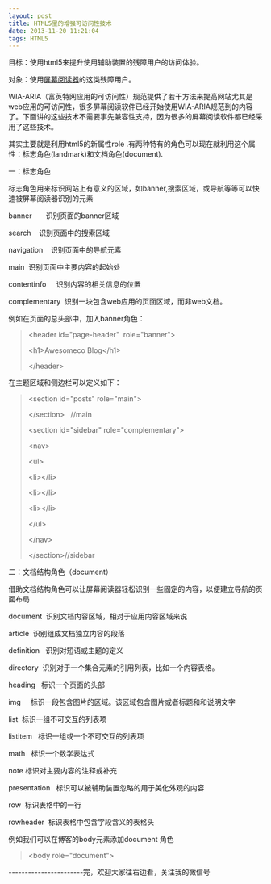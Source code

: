 ```yaml
---
layout: post
title: HTML5里的增强可访问性技术
date: 2013-11-20 11:21:04
tags: HTML5
---
```



目标：使用html5来提升使用辅助装置的残障用户的访问体验。

对象：使用<a href="http://baike.baidu.com/view/2594250.htm" target="_blank">屏幕阅读器</a>的这类残障用户。

WIA-ARIA（富英特网应用的可访问性）规范提供了若干方法来提高网站尤其是web应用的可访问性，很多屏幕阅读软件已经开始使用WIA-ARIA规范到的内容了。下面讲的这些技术不需要事先兼容性支持，因为很多的屏幕阅读软件都已经采用了这些技术。

其实主要就是利用html5的新属性role .有两种特有的角色可以现在就利用这个属性：标志角色(landmark)和文档角色(document).

一：标志角色

标志角色用来标识网站上有意义的区域，如banner,搜索区域，或导航等等可以快速被屏幕阅读器识别的元素

banner       识别页面的banner区域

search    识别页面中的搜索区域

navigation    识别页面中的导航元素

main  识别页面中主要内容的起始处

contentinfo     识别内容的相关信息的位置

complementary  识别一块包含web应用的页面区域，而非web文档。

例如在页面的总头部中，加入banner角色：
<blockquote>&lt;header id="page-header"  role="banner"&gt;

&lt;h1&gt;Awesomeco Blog&lt;/h1&gt;

&lt;/header&gt;</blockquote>
在主题区域和侧边栏可以定义如下：
<blockquote>&lt;section id="posts" role="main"&gt;

&lt;/section&gt;   //main

&lt;section id="sidebar" role="complementary"&gt;

&lt;nav&gt;

&lt;ul&gt;

&lt;li&gt;&lt;/li&gt;

&lt;li&gt;&lt;/li&gt;

&lt;li&gt;&lt;/li&gt;

&lt;/ul&gt;

&lt;/nav&gt;

&lt;/section&gt;//sidebar</blockquote>
二：文档结构角色（document）

借助文档结构角色可以让屏幕阅读器轻松识别一些固定的内容，以便建立导航的页面布局

document  识别文档内容区域，相对于应用内容区域来说

article  识别组成文档独立内容的段落

definition   识别对短语或主题的定义

directory  识别对于一个集合元素的引用列表，比如一个内容表格。

heading   标识一个页面的头部

img     标识一段包含图片的区域。该区域包含图片或者标题和和说明文字

list  标识一组不可交互的列表项

listitem   标识一组或一个不可交互的列表项

math   标识一个数学表达式

note 标识对主要内容的注释或补充

presentation   标识可以被辅助装置忽略的用于美化外观的内容

row  标识表格中的一行

rowheader  标识表格中包含字段含义的表格头

例如我们可以在博客的body元素添加document 角色
<blockquote>&lt;body role="document"&gt;</blockquote>
-----------------------完，欢迎大家往右边看，关注我的微信号



